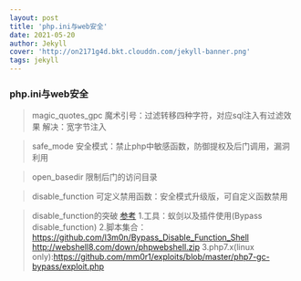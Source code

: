 ```yaml
---
layout: post
title: 'php.ini与web安全'
date: 2021-05-20
author: Jekyll
cover: 'http://on2171g4d.bkt.clouddn.com/jekyll-banner.png'
tags: jekyll
---
```

### php.ini与web安全

> magic_quotes_gpc
魔术引号：过滤转移四种字符，对应sql注入有过滤效果
解决：宽字节注入

> safe_mode
安全模式：禁止php中敏感函数，防御提权及后门调用，漏洞利用

> open_basedir
限制后门的访问目录

> disable_function
可定义禁用函数：安全模式升级版，可自定义函数禁用

> disable_function的突破
[参考](https://www.cnblogs.com/linuxsec/articles/10966675.html)
1.工具：蚁剑以及插件使用(Bypass disable_function)
2.脚本集合：https://github.com/l3m0n/Bypass_Disable_Function_Shell
           http://webshell8.com/down/phpwebshell.zip
3.php7.x(linux only):https://github.com/mm0r1/exploits/blob/master/php7-gc-bypass/exploit.php